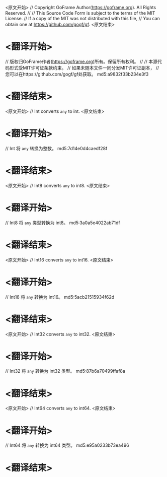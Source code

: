 
<原文开始>
// Copyright GoFrame Author(https://goframe.org). All Rights Reserved.
//
// This Source Code Form is subject to the terms of the MIT License.
// If a copy of the MIT was not distributed with this file,
// You can obtain one at https://github.com/gogf/gf.
<原文结束>

# <翻译开始>
// 版权归GoFrame作者(https://goframe.org)所有。保留所有权利。
//
// 本源代码形式受MIT许可证条款约束。
// 如果未随本文件一同分发MIT许可证副本，
// 您可以在https://github.com/gogf/gf处获取。 md5:a9832f33b234e3f3
# <翻译结束>


<原文开始>
// Int converts `any` to int.
<原文结束>

# <翻译开始>
// Int 将 `any` 转换为整数。 md5:7d14e0d4caedf28f
# <翻译结束>


<原文开始>
// Int8 converts `any` to int8.
<原文结束>

# <翻译开始>
// Int8 将 `any` 类型转换为 int8。 md5:3a0a5e4022ab71df
# <翻译结束>


<原文开始>
// Int16 converts `any` to int16.
<原文结束>

# <翻译开始>
// Int16 将 `any` 转换为 int16。 md5:5acb21515934f62d
# <翻译结束>


<原文开始>
// Int32 converts `any` to int32.
<原文结束>

# <翻译开始>
// Int32 将 `any` 转换为 int32 类型。 md5:87b6a70499ffaf8a
# <翻译结束>


<原文开始>
// Int64 converts `any` to int64.
<原文结束>

# <翻译开始>
// Int64 将 `any` 转换为 int64 类型。 md5:e95a0233b73ea496
# <翻译结束>


